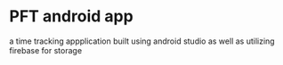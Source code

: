 # PFT android app
 a time tracking appplication built using android studio as well as utilizing firebase for storage
